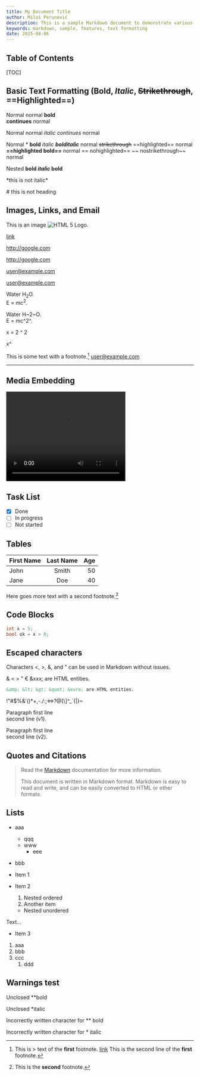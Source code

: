 ```yaml
---
title: My Document Title
author: Miloš Perunović
description: This is a sample Markdown document to demonstrate various Markdown features.
keywords: markdown, sample, features, text formatting
date: 2025-08-06
---
```


Table of Contents
-----------------

[TOC]

## Basic Text Formatting (**Bold**, *Italic*, ~~Strikethrough~~, ==Highlighted==)

Normal   normal **bold  
continues** normal

Normal normal *italic
continues* normal

Normal \* **bold** *italic* ***bolditalic*** normal ~~strikethrough~~ ==highlighted== normal **==highlighted bold==** normal == nohighlighted== ~~ nostrikethrough~~ normal

Nested **bold *italic* bold**

\*this is not italic\*

\# this is not heading

## Images, Links, and Email

This is an image ![HTML 5 Logo](https://www.w3schools.com/html/html5.gif "HTML 5 Logo").

[link](https://example.com)

http://google.com

<http://google.com>

user@example.com

<user@example.com>

Water H<sub>2</sub>O.<br>E = mc<sup>2</sup>.

Water H~2~O.  
E = mc^2^.

x = 2 ^ 2

x^

This is some text with a footnote.[^1] user@example.com

---

## Media Embedding

<video width="320" height="240" controls>
  <source src="https://www.w3schools.com/tags/movie.mp4" type="video/mp4">
  Your browser does not support the video tag.
</video>

## Task List

- [x] Done
- [ ] In progress
- [ ] Not started

## Tables

| First Name | Last Name | Age |
|:-----------|:---------:|----:|
| John       | Smith     | 50  |
| Jane       | Doe       | 40  |

Here goes more text with a second footnote.[^note2]

[^note2]: This is the **second** footnote.

## Code Blocks

``` csharp
int x = 5;
bool ok = x > 0;
```

## Escaped characters

Characters <, >, &, and " can be used in Markdown without issues.

&amp; &lt; &gt; &quot; &euro; &xxx; are HTML entities.

``` markdown
&amp; &lt; &gt; &quot; &euro; are HTML entities.
```

\!\"\#\$\%\&\'\(\)\*\+\,\-\.\/\:\;\<\=\>\?\@\[\\\]\^\_\`\{\|\}\~

Paragraph first line  
second line (v1).

Paragraph first line\
second line (v2).

## Quotes and Citations

> Read the [Markdown](https://en.wikipedia.org/wiki/Markdown) documentation for more information.
>
> This document is written in Markdown format.
> Markdown is easy to read and write, and can be easily converted to HTML or other formats.

## Lists

- aaa
  - qqq
  - www
    - eee
- bbb

- Item 1
- Item 2
  1. Nested ordered
  2. Another item
    - Nested unordered

Text...

- Item 3

1. aaa
2. bbb
3. ccc
   1. ddd

## Warnings test

Unclosed **bold

Unclosed *italic

Incorrectly written character for ** bold

Incorrectly written character for * italic

[^1]: This is > text of the **first** footnote. [link](https://example.com)
      This is the second line of the **first** footnote.

